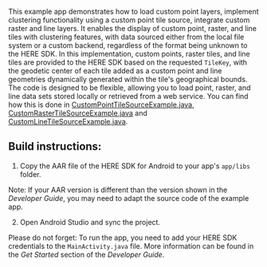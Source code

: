 This example app demonstrates how to load custom point layers, implement clustering functionality using a custom point tile source, integrate custom raster and line layers. It enables the display of custom point, raster, and line tiles with clustering features, with data sourced either from the local file system or a custom backend, regardless of the format being unknown to the HERE SDK. In this implementation, custom points, raster tiles, and line tiles are provided to the HERE SDK based on the requested `TileKey`, with the geodetic center of each tile added as a custom point and line geometries dynamically generated within the tile's geographical bounds. The code is designed to be flexible, allowing you to load point, raster, and line data sets stored locally or retrieved from a web service. You can find how this is done in [CustomPointTileSourceExample.java](app/src/main/java/com/here/sdk/customtilesource/CustomPointTileSourceExample.java), [CustomRasterTileSourceExample.java](app/src/main/java/com/here/sdk/customtilesource/CustomRasterTileSourceExample.java) and [CustomLineTileSourceExample.java](app/src/main/java/com/here/sdk/customtilesource/CustomLineTileSourceExample.java).

Build instructions:
-------------------

1) Copy the AAR file of the HERE SDK for Android to your app's `app/libs` folder.

Note: If your AAR version is different than the version shown in the _Developer Guide_, you may need to adapt the source code of the example app.

2) Open Android Studio and sync the project.

Please do not forget: To run the app, you need to add your HERE SDK credentials to the `MainActivity.java` file. More information can be found in the _Get Started_ section of the _Developer Guide_.
